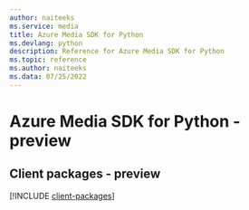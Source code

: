 ```yaml
---
author: naiteeks
ms.service: media
title: Azure Media SDK for Python
ms.devlang: python
description: Reference for Azure Media SDK for Python
ms.topic: reference
ms.author: naiteeks
ms.data: 07/25/2022
---
```

# Azure Media SDK for Python - preview

## Client packages - preview
[!INCLUDE [client-packages](media-client-index.md)]